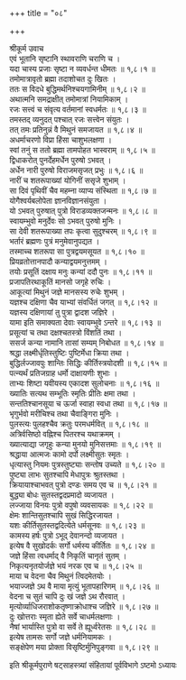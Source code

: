 +++
title = "०८"

+++

श्रीकूर्म उवाच  
एवं भूतानि सृष्टानि स्थावराणि चराणि च ।  
यदा चास्य प्रजाः सृष्टा न व्यवर्धन्त धीमतः ॥ १,८।१ ॥  
तमोमात्रावृतो ब्रह्मा तदाशोचत दुः खितः ।  
ततः स विदधे बुद्धिमर्थनिश्चयगामिनीम् ॥ १,८।२ ॥  
अथात्मनि समद्राक्षीत् तमोमात्रां नियामिकाम् ।  
रजः सत्त्वं च संवृत्य वर्तमानां स्वधर्मतः ॥ १,८।३ ॥  
तमस्तद् व्यनुदत् पश्चात् रजः सत्त्वेन संयुतः ।  
तत् तमः प्रतिनुन्नं वै मिथुनं समजायत ॥ १,८।४ ॥  
अधर्माचरणो विप्रा हिंसा चाशुभलक्षणा ।  
स्वां तनुं स ततो ब्रह्मा तामपोहत भास्वराम् ॥ १,८।५ ॥  
द्विधाकरोत् पुनर्देहमर्धेन पुरुषो ऽभवत् ।  
अर्धेन नारी पुरुषो विराजमसृजत् प्रभुः ॥ १,८।६ ॥  
नारीं च शतरूपाख्यां योगिनीं ससृजे शुभाम् ।  
सा दिवं पृथिवीं चैव महम्ना व्याप्य संस्थिता ॥ १,८।७ ॥  
योगैश्वर्यबलोपेता ज्ञानविज्ञानसंयुता ।  
यो ऽभवत् पुरुषात् पुत्रो विराडव्यक्तजन्मनः ॥ १,८।८ ॥  
स्वायम्भुवो मनुर्देवः सो ऽभवत् पुरुषो मुनिः ।  
सा देवी शतरूपाख्या तपः कृत्वा सुदुश्चरम् ॥ १,८।९ ॥  
भर्तारं ब्रह्मणः पुत्रं मनुमेवानुपद्यत ।  
तस्माच्च शतरूपा सा पुत्रद्वयमसूयत ॥ १,८।१० ॥  
प्रियव्रतोत्तानपादौ कन्याद्वयमनुत्तमम् ।  
तयोः प्रसूतिं दक्षाय मनुः कन्यां ददौ पुनः ॥ १,८।११ ॥  
प्रजापतिरथाकूतिं मानसो जगृहे रुचिः ।  
आकूत्यां मिथुनं जज्ञे मानसस्य रुचेः शुभम् ।  
यज्ञश्च दक्षिणा चैव याभ्यां संवर्धितं जगत् ॥ १,८।१२ ॥  
यज्ञस्य दक्षिणायां तु पुत्रा द्वादश जज्ञिरे ।  
यामा इति समाक्यता देवाः स्वायम्भुवे ऽन्तरे ॥ १,८।१३ ॥  
प्रसूत्यां च तथा दक्षश्चतस्त्रो विंशतिं तथा ।  
ससर्ज कन्या नामानि तासां सम्यम् निबोधत ॥ १,८।१४ ॥  
श्रद्धा लक्ष्मीर्धृतिस्तुष्टिः पुष्टिर्मेधा क्रिया तथा ।  
बुद्धिर्लज्जावपुः शान्तिः सिद्धिः कीर्तिस्त्रयोदशी ॥ १,८।१५ ॥  
पत्न्यर्थं प्रतिजग्राह धर्मो दाक्षायणीः शुभाः ।  
ताभ्यः शिष्टा यवीयस्य एकादश सुलोचनाः ॥ १,८।१६ ॥  
ख्यातिः सत्यथ सम्भूतिः स्मृतिः प्रीतिः क्षमा तथा ।  
सन्ततिश्चानसूया च ऊर्जा स्वाहा स्वधा तथा ॥ १,८।१७ ॥  
भृगुर्भवो मरीचिश्च तथा चैवाङ्गिरा मुनिः ।  
पुलस्त्यः पुलहश्चैव क्रतुः परमधर्मवित् ॥ १,८।१८ ॥  
अत्रिर्वसिष्ठो वह्निश्च पितरश्च यथाक्रमम् ।  
ख्यात्याद्या जगृहुः कन्या मुनयो मुनिसत्तमाः ॥ १,८।१९ ॥  
श्रद्धाया आत्मजः कामो दर्पो लक्ष्मीसुतः स्मृतः ।  
धृत्यास्तु नियमः पुत्रस्तुष्ट्याः सन्तोष उच्यते ॥ १,८।२० ॥  
पुष्ट्या लाभः सुतश्चापि मेधापुत्रः श्रुतस्तथा ।  
क्रियायाश्चाभवत् पुत्रो दण्डः समय एव च ॥ १,८।२१ ॥  
बुद्ध्या बोधः सुतस्तद्वदप्रमादो व्यजायत ।  
लज्जाया विनयः पुत्रो वपुषो व्यवसायकः ॥ १,८।२२ ॥  
क्षेमः शान्तिसुतश्चापि सुखं सिद्धिरजायत ।  
यशः कीर्तिसुतस्तद्वदित्येते धर्मसूनवः ॥ १,८।२३ ॥  
कामस्य हर्षः पुत्रो ऽभूद् देवानन्दो व्यजायत ।  
इत्येष वै सुखोदर्कः सर्गो धर्मस्य कीर्तितः ॥ १,८।२४ ॥  
जज्ञे हिंसा त्वधर्माद् वै निकृतिं चानृतं सुतम् ।  
निकृत्यनृतयोर्जज्ञे भयं नरक एव च ॥ १,८।२५ ॥  
माया च वेदना चैव मिथुनं त्विदमेतयोः ।  
भयाज्जज्ञे ऽथ वै माया मृत्युं भूतापहारिणम् ॥ १,८।२६ ॥  
वेदना च सुतं चापि दुः खं जज्ञे ऽथ रौरवात् ।  
मृत्योर्व्याधिजराशोकतृष्णाक्रोधाश्च जज्ञिरे ॥ १,८।२७ ॥  
दुः खोत्तराः स्मृता ह्येते सर्वे चाधर्मलक्षणाः ।  
नैषां भार्यास्ति पुत्रो वा सर्वे ते ह्यूर्ध्वरेतसः ॥ १,८।२८ ॥  
इत्येष तामसः सर्गो जज्ञे धर्मनियामकः ।  
सङ्क्षेपेण मया प्रोक्ता विसृष्टिर्मुनिपुङ्गवा ॥ १,८।२९ ॥  
    
इति श्रीकूर्मपुराणे षट्साहस्त्र्यां संहितायां पूर्वविभागे ऽष्टमो ऽध्यायः
